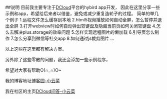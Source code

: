 ##说明
目前我主要专注于[DCloud](http://www.dcloud.io/)平台的hybird app开发，
因此在这里分享一些示例和app，希望给后来者以借鉴，避免或减少重复造轮子的过程。
简单的举几个例子
1.远程文件怎么缓存到本地
2.html5视频播放如何自动全屏，怎么暂停并退出全屏
3.打开webview时如何自动弹出软键盘及隐藏当前页如何关闭软键盘
4.怎么去解决plus.storage的效率问题
5.怎样实现远程图片的懒加载
6.引导页怎么制作
7.怎么分享到微信等社交app
8.如何通过js裁剪图片
...

以上这些在这里都有解决方案。

另外除了这些零散的问题，我还会添加一些示例程序，

希望对大家有帮助O(∩_∩)O~

我的博客地址[博客园-小云菜](http://www.cnblogs.com/phillyx/)

我在社区的主页[DCloud问答-小云菜](http://ask.dcloud.net.cn/people/%E5%B0%8F%E4%BA%91%E8%8F%9C)